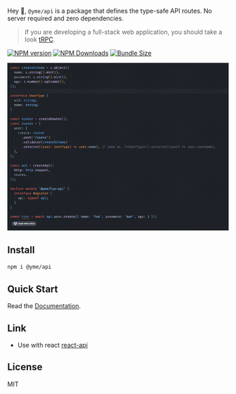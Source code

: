 Hey 👋, `@yme/api` is a package that defines the type-safe API routes. No server required and zero dependencies.

> If you are developing a full-stack web application, you should take a look [tRPC](https://trpc.io/).

[![NPM version](https://img.shields.io/npm/v/@yme/api)](https://www.npmjs.com/package/@yme/api)
[![NPM Downloads](https://img.shields.io/npm/dm/@yme/api)](https://www.npmjs.com/package/@yme/api)
[![Bundle Size](https://badgen.net/bundlephobia/minzip/@yme/api)](https://www.npmjs.com/package/@yme/api)

<img src="./api.gif" width=800 />

## Install

```sh
npm i @yme/api
```

## Quick Start

Read the [Documentation](https://yme.kagabase.com/).

## Link

- Use with react [react-api](./packages/react-api/readme.md)

## License

MIT

